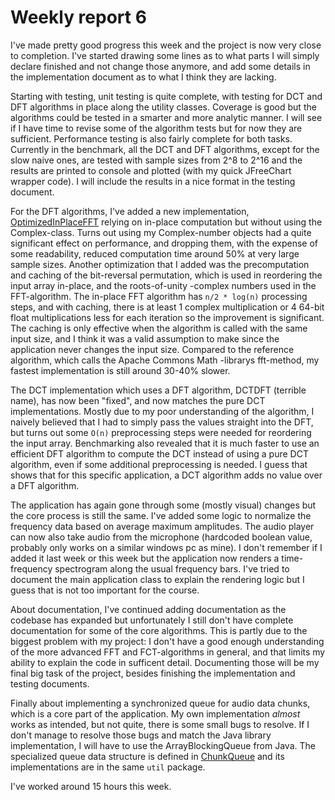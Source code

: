 # Weekly report 6

I've made pretty good progress this week and the project is now very close to completion. 
I've started drawing some lines as to what parts I will simply declare finished and not change those anymore, and add some details in the implementation document as to what I think they are lacking.

Starting with testing, unit testing is quite complete, with testing for DCT and DFT algorithms in place along the utility classes. 
Coverage is good but the algorithms could be tested in a smarter and more analytic manner. 
I will see if I have time to revise some of the algorithm tests but for now they are sufficient. 
Performance testing is also fairly complete for both tasks. 
Currently in the benchmark, all the DCT and DFT algorithms, except for the slow naive ones, are tested with sample sizes from 2^8 to 2^16 and the results are printed to console and plotted (with my quick JFreeChart wrapper code). 
I will include the results in a nice format in the testing document.

For the DFT algorithms, I've added a new implementation, [OptimizedInPlaceFFT](https://github.com/Veikkosuhonen/fft/blob/main/fft/src/com/github/veikkosuhonen/fftapp/fft/dft/OptimizedInPlaceFFT.java) relying on in-place computation but without using the Complex-class. 
Turns out using my Complex-number objects had a quite significant effect on performance, and dropping them, with the expense of some readability, reduced computation time around 50% at very large sample sizes. 
Another optimization that I added was the precomputation and caching of the bit-reversal permutation, which is used in reordering the input array in-place, and the roots-of-unity -complex numbers used in the FFT-algorithm. 
The in-place FFT algorithm has `n/2 * log(n)` processing steps, and with caching, there is at least 1 complex multiplication or 4 64-bit float multiplications less for each iteration so the improvement is significant. 
The caching is only effective when the algorithm is called with the same input size, and I think it was a valid assumption to make since the application never changes the input size. 
Compared to the reference algorithm, which calls the Apache Commons Math -librarys fft-method, my fastest implementation is still around 30-40% slower.

The DCT implementation which uses a DFT algorithm, DCTDFT (terrible name), has now been "fixed", and now matches the pure DCT implementations. 
Mostly due to my poor understanding of the algorithm, I naively believed that I had to simply pass the values straight into the DFT, but turns out some `O(n)` preprocessing steps were needed for reordering the input array. 
Benchmarking also revealed that it is much faster to use an efficient DFT algorithm to compute the DCT instead of using a pure DCT algorithm, even if some additional preprocessing is needed. 
I guess that shows that for this specific application, a DCT algorithm adds no value over a DFT algorithm.

The application has again gone through some (mostly visual) changes but the core process is still the same. I've added some logic to normalize the frequency data based on average maximum amplitudes. The audio player can now also take audio from the microphone (hardcoded boolean value, probably only works on a similar windows pc as mine).
I don't remember if I added it last week or this week but the application now renders a time-frequency spectrogram along the usual frequency bars. 
I've tried to document the main application class to explain the rendering logic but I guess that is not too important for the course.

About documentation, I've continued adding documentation as the codebase has expanded but unfortunately I still don't have complete documentation for some of the core algorithms. 
This is partly due to the biggest problem with my project: I don't have a good enough understanding of the more advanced FFT and FCT-algorithms in general, and that limits my ability to explain the code in sufficent detail. 
Documenting those will be my final big task of the project, besides finishing the implementation and testing documents.

Finally about implementing a synchronized queue for audio data chunks, which is a core part of the application. 
My own implementation _almost_ works as intended, but not quite, there is some small bugs to resolve. 
If I don't manage to resolve those bugs and match the Java library implementation, I will have to use the ArrayBlockingQueue from Java. 
The specialized queue data structure is defined in [ChunkQueue](https://github.com/Veikkosuhonen/fft/blob/main/fft/src/com/github/veikkosuhonen/fftapp/fft/utils/ChunkQueue.java) and its implementations are in the same `util` package.

I've worked around 15 hours this week.
